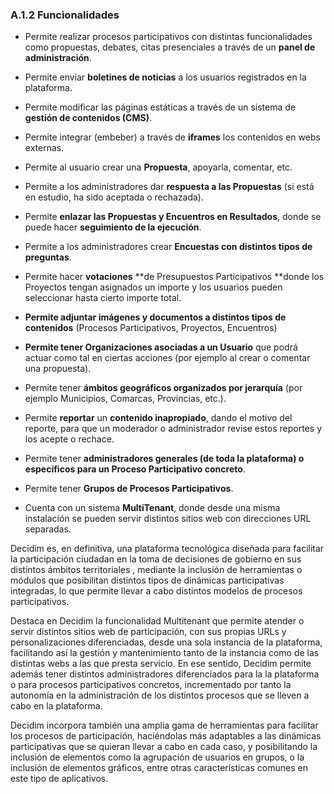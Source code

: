 ### A.1.2 Funcionalidades

* Permite realizar procesos participativos con distintas funcionalidades como propuestas, debates, citas presenciales a través de un **panel de administración**.

* Permite enviar **boletines de noticias** a los usuarios registrados en la plataforma.

* Permite modificar las páginas estáticas a través de un sistema de **gestión de contenidos \(CMS\)**.

* Permite integrar \(embeber\) a través de **iframes** los contenidos en webs externas.

* Permite al usuario crear una **Propuesta**, apoyarla, comentar, etc.

* Permite a los administradores dar **respuesta a las Propuestas** \(si está en estudio, ha sido aceptada o rechazada\).

* Permite **enlazar las Propuestas y Encuentros en Resultados**, donde se puede hacer **seguimiento de la ejecución**.

* Permite a los administradores crear **Encuestas con distintos tipos de preguntas**.

* Permite hacer **votaciones** **de Presupuestos Participativos **donde los Proyectos tengan asignados un importe y los usuarios pueden seleccionar hasta cierto importe total.

* **Permite adjuntar imágenes y documentos a distintos tipos de contenidos** \(Procesos Participativos, Proyectos, Encuentros\)

* **Permite tener Organizaciones asociadas a un Usuario** que podrá actuar como tal en ciertas acciones \(por ejemplo al crear o comentar una propuesta\).

* Permite tener **ámbitos geográficos organizados por jerarquía** \(por ejemplo Municipios, Comarcas, Provincias, etc.\).

* Permite **reportar** un **contenido inapropiado**, dando el motivo del reporte, para que un moderador o administrador revise estos reportes y los acepte o rechace.

* Permite tener **administradores generales \(de toda la plataforma\) o específicos para un Proceso Participativo concreto**.

* Permite tener **Grupos de Procesos Participativos**.

* Cuenta con un sistema **MultiTenant**, donde desde una misma instalación se pueden servir distintos sitios web con direcciones URL separadas.

Decidim es, en definitiva, una plataforma tecnológica diseñada para facilitar la participación ciudadan en la toma de decisiones de gobierno en sus distintos ámbitos territoriales , mediante la inclusión de herramientas o módulos que posibilitan distintos tipos de dinámicas participativas integradas, lo que permite llevar a cabo distintos modelos de procesos participativos.

Destaca en Decidim la funcionalidad Multitenant que permite atender o servir distintos sitios web de participación, con sus propias URLs y personalizaciones diferenciadas, desde una sola instancia de la plataforma, facilitando así la gestión y mantenimiento tanto de la instancia como de las distintas webs a las que presta servicio. En ese sentido, Decidim permite además tener distintos administradores diferenciados para la la plataforma o para procesos participativos concretos, incrementado por tanto la autonomía en la administración de los distintos procesos que se lleven a cabo en la plataforma.

Decidim incorpora también una amplia gama de herramientas para facilitar los procesos de participación, haciéndolas más adaptables a las dinámicas participativas que se quieran llevar a cabo en cada caso, y posibilitando la inclusión de elementos como la agrupación de usuarios en grupos, o la inclusión de elementos gráficos, entre otras características comunes en este tipo de aplicativos.

